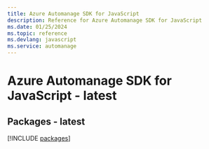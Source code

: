 ```yaml
---
title: Azure Automanage SDK for JavaScript
description: Reference for Azure Automanage SDK for JavaScript
ms.date: 01/25/2024
ms.topic: reference
ms.devlang: javascript
ms.service: automanage
---
```

# Azure Automanage SDK for JavaScript - latest
## Packages - latest
[!INCLUDE [packages](automanage-index.md)]